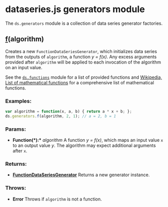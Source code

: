 

# dataseries.js generators module

The `ds.generators` module is a collection of data series generator factories.

## <a name="f" href="#">f</a>(algorithm)

Creates a new `FunctionDataSeriesGenerator`, which initializes data series from
the outputs of `algorithm`, a function *y = f(x)*. Any excess arguments provided
after `algorithm` will be applied to each invocation of the algorithm on an input
value.

See the [`ds.functions`](ds.functions) module for a list of provided functions
and [Wikipedia, List of mathematical functions](http://en.wikipedia.org/wiki/List_of_mathematical_functions)
for a comprehensive list of mathematical functions.

### Examples:

```javascript
var algorithm = function(x, a, b) { return a * x + b; };
ds.generators.f(algorithm, 2, 1); // a = 2, b = 1
```

### Params:

* **Function(\*):\*** *algorithm* A function *y = f(x)*, which maps an input value `x` to an output value *y*. The algorithm may expect additional arguments after `x`.

### Returns:

* **[FunctionDataSeriesGenerator](FunctionDataSeriesGenerator)** Returns a new generator instance.

### Throws:

* **Error** Throws if `algorithm` is not a function.
